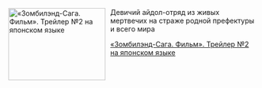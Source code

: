 <!--2025-05-02 23:00:33-->
<div class="yb">
  <div class="rss kino_kino"><a href="https://www.kino-teatr.ru/video/48968/" title="«Зомбилэнд-Сага. Фильм». Трейлер №2 на японском языке"><img src="https://www.kino-teatr.ru/video/8/6/48968/poster.jpg" width="196" height="147" align="left" hspace="5" style="margin: 0px 10px 0px 5px" alt="«Зомбилэнд-Сага. Фильм». Трейлер №2 на японском языке"/></a>Девичий айдол-отряд из живых мертвечих на страже родной префектуры и всего мира <p class="titl"><a href="https://www.kino-teatr.ru/video/48968/">«Зомбилэнд-Сага. Фильм». Трейлер №2 на японском языке</a></p></div>
</div>
